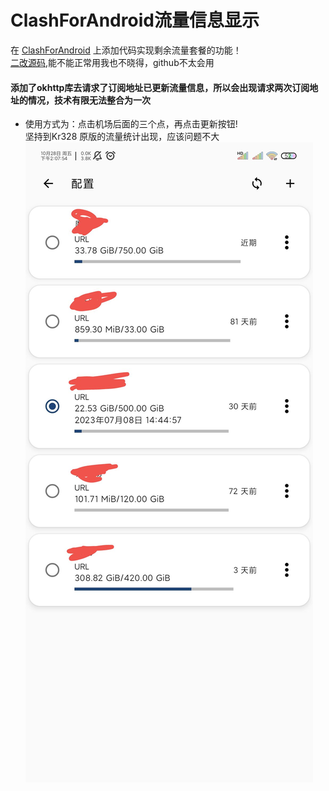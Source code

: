 # ClashForAndroid流量信息显示<br>
在 [ClashForAndroid](https://github.com/Kr328/ClashForAndroid) 上添加代码实现剩余流量套餐的功能！<br>
[二改源码](https://github.com/China-Deng/ClashForAndroid2),能不能正常用我也不晓得，github不太会用<br>
#### 添加了okhttp库去请求了订阅地址已更新流量信息，所以会出现请求两次订阅地址的情况，技术有限无法整合为一次<br>
* 使用方式为：点击机场后面的三个点，再点击更新按钮! <br>
坚持到Kr328 原版的流量统计出现，应该问题不大<br>
![示例](https://github.com/China-Deng/ClashForAndroid/blob/main/qq_pic_merged_1666937306832.jpg)
